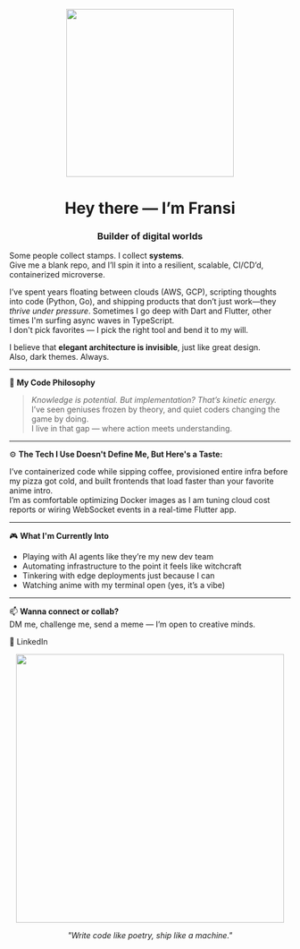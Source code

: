 <p align="center">
  <img src="https://media.giphy.com/media/v1.Y2lkPTc5MGI3NjExZXYxZDU3dDJobTl1dHJtM2ZtdG1kMGdyODdpcTFxd3N1ZzIxNzNhdCZlcD12MV9naWZzX3NlYXJjaCZjdD1n/13HgwGsXF0aiGY/giphy.gif" width="300" />
</p>

<h1 align="center">Hey there — I’m Fransi</h1>
<h3 align="center">Builder of digital worlds</h3>

Some people collect stamps. I collect **systems**.  
Give me a blank repo, and I’ll spin it into a resilient, scalable, CI/CD’d, containerized microverse.

I’ve spent years floating between clouds (AWS, GCP), scripting thoughts into code (Python, Go), and shipping products that don’t just work—they *thrive under pressure*. Sometimes I go deep with Dart and Flutter, other times I'm surfing async waves in TypeScript.  
I don't pick favorites — I pick the right tool and bend it to my will.

I believe that **elegant architecture is invisible**, just like great design.  
Also, dark themes. Always.

---

🧠 **My Code Philosophy**

> *Knowledge is potential. But implementation? That’s kinetic energy.*  
> I’ve seen geniuses frozen by theory, and quiet coders changing the game by doing.  
> I live in that gap — where action meets understanding.

---

⚙️ **The Tech I Use Doesn't Define Me, But Here's a Taste:**

I’ve containerized code while sipping coffee, provisioned entire infra before my pizza got cold, and built frontends that load faster than your favorite anime intro.  
I’m as comfortable optimizing Docker images as I am tuning cloud cost reports or wiring WebSocket events in a real-time Flutter app.

---

🎮 **What I'm Currently Into**  
- Playing with AI agents like they’re my new dev team  
- Automating infrastructure to the point it feels like witchcraft  
- Tinkering with edge deployments just because I can  
- Watching anime with my terminal open (yes, it’s a vibe)

---

📫 **Wanna connect or collab?**  
DM me, challenge me, send a meme — I’m open to creative minds.

<p align="center
  <a href="https://www.linkedin.com/in/fransi-t-185452301">🔗 LinkedIn</a>
</p>

<p align="center">
  <img src="https://media.giphy.com/media/1gLZ32bMP5pY52PBsm/giphy.gif" width="480" />
</p>

<p align="center"><i>"Write code like poetry, ship like a machine."</i></p>

